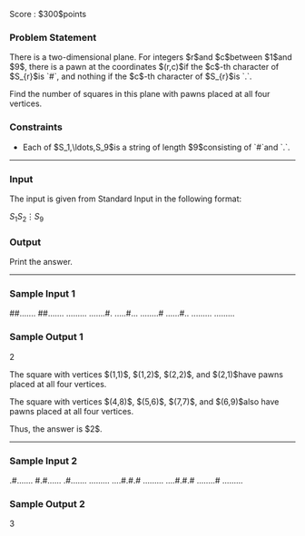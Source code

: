 
<div>

<span>

<span>

<p>
Score : $300$points
</p>

<div>

<section>

### **Problem Statement**

<p>
There is a two-dimensional plane. For integers $r$and $c$between $1$and $9$, there is a pawn at the coordinates $(r,c)$if the $c$-th character of $S_{r}$is `#`, and nothing if the $c$-th character of $S_{r}$is `.`.
</p>

<p>
Find the number of squares in this plane with pawns placed at all four vertices.
</p>

</section>

</div>

<div>

<section>

### **Constraints**

<ul>

<li>
Each of $S_1,\ldots,S_9$is a string of length $9$consisting of `#`and `.`.
</li>

</ul>

</section>

</div>

---

<div>

<div>

<section>

### **Input**

<p>
The input is given from Standard Input in the following format:
</p>

<div>

$S_1$$S_2$$\vdots$$S_9$
</div>

</section>

</div>

<div>

<section>

### **Output**

<p>
Print the answer.
</p>

</section>

</div>

</div>

---

<div>

<section>

### **Sample Input 1**

<div>

##.......
##.......
.........
.......#.
.....#...
........#
......#..
.........
.........

</div>

</section>

</div>

<div>

<section>

### **Sample Output 1**

<div>

2

</div>

<p>
The square with vertices $(1,1)$, $(1,2)$, $(2,2)$, and $(2,1)$have pawns placed at all four vertices.
</p>

<p>
The square with vertices $(4,8)$, $(5,6)$, $(7,7)$, and $(6,9)$also have pawns placed at all four vertices.
</p>

<p>
Thus, the answer is $2$.
</p>

</section>

</div>

---

<div>

<section>

### **Sample Input 2**

<div>

.#.......
#.#......
.#.......
.........
....#.#.#
.........
....#.#.#
........#
.........

</div>

</section>

</div>

<div>

<section>

### **Sample Output 2**

<div>

3

</div>

</section>

</div>

</span>

</span>

</div>
